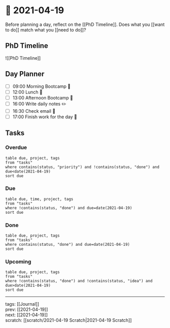 # 📆 2021-04-19

Before planning a day, reflect on the [[PhD Timeline]]. Does what you [[want to do]] match what you [[need to do]]?

## PhD Timeline

![[PhD Timeline]]

## Day Planner
- [ ] 09:00 Morning Bootcamp 👟
- [ ] 12:00 Lunch 🍙
- [ ] 13:00 Afternoon Bootcamp 👟 
- [ ] 16:00 Write daily notes ✏️
- [ ] 16:30 Check email 📧
- [ ] 17:00 Finish work for the day 🎉

## Tasks

### Overdue

```dataview
table due, project, tags
from "tasks"
where contains(status, "priority") and !contains(status, "done") and due<date(2021-04-19)
sort due
```


### Due

```dataview
table due, time, project, tags
from "tasks"
where !contains(status, "done") and due=date(2021-04-19)
sort due
```

### Done

```dataview
table due, project, tags
from "tasks"
where contains(status, "done") and due=date(2021-04-19)
sort due
```

### Upcoming

```dataview
table due, project, tags
from "tasks"
where !contains(status, "done") and !contains(status, "idea") and due>date(2021-04-19)
sort due
```

---

tags: [[Journal]]  
prev: [[2021-04-19]]  
next: [[2021-04-19]]  
scratch: [[scratch/2021-04-19 Scratch|2021-04-19 Scratch]]